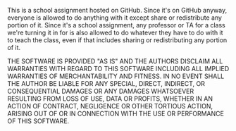 This is a school assignment hosted on GitHub. Since it's on GitHub anyway,
everyone is allowed to do anything with it except share or redistribute any
portion of it. Since it's a school assignment, any professor or TA for a class
we're turning it in for is also allowed to do whatever they have to do with it
to teach the class, even if that includes sharing or redistributing any portion
of it.

THE SOFTWARE IS PROVIDED "AS IS" AND THE AUTHORS DISCLAIM ALL WARRANTIES WITH
REGARD TO THIS SOFTWARE INCLUDING ALL IMPLIED WARRANTIES OF MERCHANTABILITY AND
FITNESS. IN NO EVENT SHALL THE AUTHOR BE LIABLE FOR ANY SPECIAL, DIRECT,
INDIRECT, OR CONSEQUENTIAL DAMAGES OR ANY DAMAGES WHATSOEVER RESULTING FROM
LOSS OF USE, DATA OR PROFITS, WHETHER IN AN ACTION OF CONTRACT, NEGLIGENCE OR
OTHER TORTIOUS ACTION, ARISING OUT OF OR IN CONNECTION WITH THE USE OR
PERFORMANCE OF THIS SOFTWARE.
